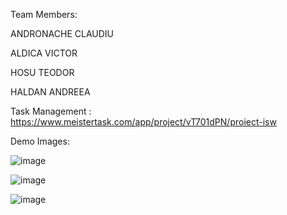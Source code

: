 Team Members:

ANDRONACHE CLAUDIU

ALDICA VICTOR

HOSU TEODOR

HALDAN ANDREEA

Task Management :
https://www.meistertask.com/app/project/vT701dPN/proiect-isw

Demo Images:

![image](https://user-images.githubusercontent.com/100803383/217003820-044f6ae4-c5c5-4af9-ae32-770fade74aae.png)

![image](https://user-images.githubusercontent.com/100803383/217003855-51aaa221-23e5-4e61-a5db-e2f87c98e82a.png)

![image](https://user-images.githubusercontent.com/100803383/217003872-bebd00af-2bb5-496e-8ffb-c48bacd70bdf.png)


